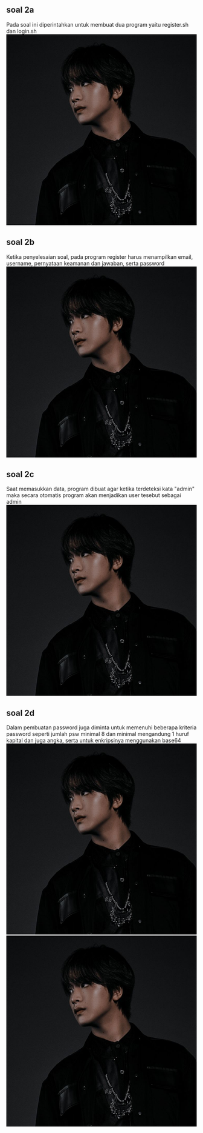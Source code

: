 ## soal 2a

Pada soal ini diperintahkan untuk membuat dua program yaitu register.sh dan login.sh
![Gambar Contoh](https://github.com/Faridaqurr/lapres/blob/main/9ced4635ed159aa08306a03c8575e9a5.jpg)

## soal 2b

Ketika penyelesaian soal, pada program register harus menampilkan email, username, pernyataan keamanan dan jawaban, serta password
![Gambar Contoh](https://github.com/Faridaqurr/lapres/blob/main/9ced4635ed159aa08306a03c8575e9a5.jpg)

## soal 2c

Saat memasukkan data, program dibuat agar ketika terdeteksi kata "admin" maka secara otomatis program akan menjadikan user tesebut sebagai admin
![Gambar Contoh](https://github.com/Faridaqurr/lapres/blob/main/9ced4635ed159aa08306a03c8575e9a5.jpg)

## soal 2d

Dalam pembuatan password juga diminta untuk memenuhi beberapa kriteria password seperti jumlah psw minimal 8 dan minimal mengandung 1 huruf kapital dan juga angka, serta untuk enkripsinya menggunakan base64
![Gambar Contoh](https://github.com/Faridaqurr/lapres/blob/main/9ced4635ed159aa08306a03c8575e9a5.jpg)
![Gambar Contoh](https://github.com/Faridaqurr/lapres/blob/main/9ced4635ed159aa08306a03c8575e9a5.jpg)




